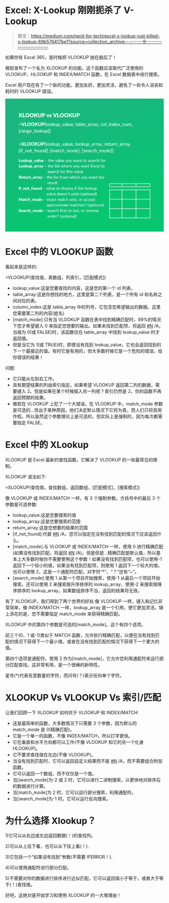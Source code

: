 # Excel: X-Lookup 刚刚扼杀了 V-Lookup

> 原文：<https://medium.com/nerd-for-tech/excel-x-lookup-just-killed-v-lookup-69b576417be1?source=collection_archive---------9----------------------->

如果你有 Excel 365，是时候把 VLOOKUP 抛在脑后了！

微软发布了一个名为 XLOOKUP 的功能。这个函数应该取代广泛使用的 VLOOKUP、HLOOKUP 和 INDEX/MATCH 函数，在 Excel 数据表中进行搜索。

Excel 用户现在有了一个新的功能，更加友好，更加灵活，避免了一些令人沮丧和耗时的 VLOOKUP 错误。

![](img/90e3e2deff9c395240030625bd3a9342.png)

# Excel 中的 VLOOKUP 函数

看起来是这样的:

=VLOOKUP(查找值，表数组，列索引，[匹配模式])

*   lookup_value:这是您要查找的内容，这是您的第一个 id 列表。
*   table_array:这是你想找的地方，这里是第二个列表，是一个所有 id 和名称之间对应的表。
*   column_index:这是 table_array 中的列号，它包含您希望输出的数据。这里您需要第二列的内容(姓名)
*   [match_mode]:只有当 VLOOKUP 函数在表中找到精确匹配时，99%的情况下您才希望键入 0 来指定您想要的输出。如果未找到匹配项，将返回 [#N](https://www.powerusersoftwares.com/blog/hashtags/N) /A。当值为 0(或 FALSE)时，该函数仅在 table_array 中找到 lookup_value 时才返回值。
*   但是当它为 1(或 TRUE)时，即使没有找到 lookup_value，它也会返回找到的下一个最接近的值。有时它是有用的，但大多数时候它是一个危险的错误，给你错误的结果！

问题:

*   它只能从左到右工作。
*   具有期望结果的列由索引指定。如果希望 VLOOKUP 返回第二列的数据，需要键入 2。但是如果在某个时候插入另一列呢？索引仍然是 2，你的函数不再返回预期的结果。
*   微软在 VLOOKUP 上犯了一个大错误。在 VLOOKUP 中，match_mode 参数是可选的…但出于某种原因，他们决定默认情况下它将为真，而人们只将其用作假。所以虽然这个参数理论上是可选的，但实际上是强制的，因为每次都需要指定 FALSE。

# Excel 中的 XLookup

XLOOKUP 是 Excel 最新的查找函数，它解决了 VLOOKUP 的一些最常见的限制。

XLOOKUP 语法如下:

=XLOOKUP(查找值，查找数组，返回数组，[匹配模式]，[搜索模式])

像 VLOOKUP 或 INDEX/MATCH 一样，有 3 个强制参数。方括号中的最后 3 个参数是可选参数:

*   lookup_value:这是您要搜索的值
*   lookup_array:这是您要搜索的范围
*   return_array:这是您想要的结果的范围
*   [if_not_found]:代替 [#N](https://www.powerusersoftwares.com/blog/hashtags/N) /A，您可以指定在没有找到匹配的情况下应该返回什么。
*   [match_mode]:与 VLOOKUP 或 INDEX/MATCH 一样，使用 0 进行精确匹配(如果没有找到匹配，将返回 [#N](https://www.powerusersoftwares.com/blog/hashtags/N) /A)。但是但是…精确匹配是默认值，所以基本上大多数时候你不需要使用这个参数！如果没有找到匹配项，也可以使用-1 返回下一个较小的值，如果没有找到匹配项，则使用 1 返回下一个较大的值。也可以使用 2，这是一个通配符匹配，对字符“*”、“？”还有“~”。
*   [search_mode]:使用 1 从第一个项目开始搜索，使用-1 从最后一个项目开始搜索。还可以使用 2 来搜索按升序排序的 lookup_array，使用-2 来搜索按降序排序的 lookup_array。如果数组排序不当，返回的结果将无效。

有了 XLOOKUP，我们得到了两个世界的好处:像 VLOOKUP 一样，键入和记忆非常简单，像 INDEX/MATCH 一样，lookup_array 是一个引用，使它更加灵活。锦上添花的是，您不需要指定 match_mode 来获得精确匹配。

XLOOKUP 中的第四个参数是可选的[match_mode]。这个有四个选项。

前三个(0、1 或-1)类似于 MATCH 函数，允许执行精确匹配，以便在没有找到匹配的情况下获得下一个最小值，或者在没有找到匹配的情况下获得下一个更大的值。

第四个选项是通配符。使用 2 作为[match_mode]，它允许您利用通配符来运行部分匹配查找。这非常有用，是一个很棒的新特性。

星号(*)代表任意数量的字符，而问号(？)表示任何单个字符。

# XLOOKUP Vs VLOOKUP Vs 索引/匹配

让我们回顾一下 XLOOKUP 如何优于 VLOOKUP 和 INDEX/MATCH:

*   这是最简单的函数，大多数情况下只需要 3 个参数，因为默认的 match_mode 是 0(精确匹配)。
*   它是一个单一的函数，不像 INDEX/MATCH，所以打字更快。
*   它在垂直和水平方向都可以工作(不像 VLOOKUP 和它的另一个化身 HLOOKUP)。
*   它不要求查找值在左边(不像 VLOOKUP)。
*   当没有找到匹配时，它可以返回自定义结果而不是 [#N](https://www.powerusersoftwares.com/blog/hashtags/N) /A，而不需要组合附加函数。
*   它可以返回一个数组，而不仅仅是一个值。
*   当[search_mode]为-2 或 2 时，它可以进行二进制搜索，以更快地对排序后的数据进行计算。
*   当[match_mode]为 2 时，它可以运行部分搜索，利用通配符。
*   当[search_mode]为-1 时，它可以运行反向搜索。

# 为什么选择 Xlookup？

1)它可以从右边或左边返回数据(！)的查找列。

2)可以从上往下看，也可以从下往上看(！).

3)它包括一个“如果没有找到”参数(不需要 IFERROR！).

4)可以使用通配符进行部分匹配。

5)不需要对你的数据进行排序进行近似匹配，它可以返回值小于等于，或者大于等于(！)查找值。

好吧，这绝对是开始学习和使用 XLOOKUP 的一大堆理由！